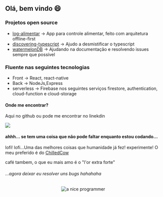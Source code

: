 ## Olá, bem vindo :smile:

### Projetos open source 
  - [log-alimentar](https://github.com/leo-tavares/log-alimentar-mobile) -> App para controle alimentar, feito com arquitetura offline-first
  - [discovering-typescript](https://github.com/leo-tavares/discovering-typescript) -> Ajudo a desmistificar o typescript
  - [watermelonDB](https://github.com/Nozbe/WatermelonDB) -> Ajudando na documentação e resolvendo issues sempre que possível

### Fluente nas seguintes tecnologias
  - Front -> React, react-native
  - Back -> NodeJs,Express
  - serverless -> Firebase nos seguintes serviços firestore, authentication, cloud-function e cloud-storage


#### Onde me encontrar?
Aqui no github ou pode me encontrar no linekdin 

<a href="https://www.linkedin.com/in/leo-tavares-2020/" target="_blank"><img src="https://img.shields.io/badge/linkedin-%230077B5.svg"/></a>


#### ahhh... se tem uma coisa que não pode faltar enquanto estou codando...

lofi! lofi...Uma das melhores coisas que humanidade já fez! experimente! O meu preferido é do [ChilledCow](https://www.youtube.com/watch?v=5qap5aO4i9A&ab_channel=ChilledCow) 

café tambem, o que eu mais amo é o "l'or extra forte"

###### ...agora deixar eu resolver uns bugs hahahaha
<p align="center">
<img alt="a nice programmer" src="https://media.giphy.com/media/iIqmM5tTjmpOB9mpbn/giphy.gif" />
</p>
<!--
**leo-tavares/leo-tavares** is a ✨ _special_ ✨ repository because its `README.md` (this file) appears on your GitHub profile.

Here are some ideas to get you started:

- 🔭 I’m currently working on ...
- 🌱 I’m currently learning ...
- 👯 I’m looking to collaborate on ...
- 🤔 I’m looking for help with ...
- 💬 Ask me about ...
- 📫 How to reach me: ...
- 😄 Pronouns: ...
- ⚡ Fun fact: ...
-->
